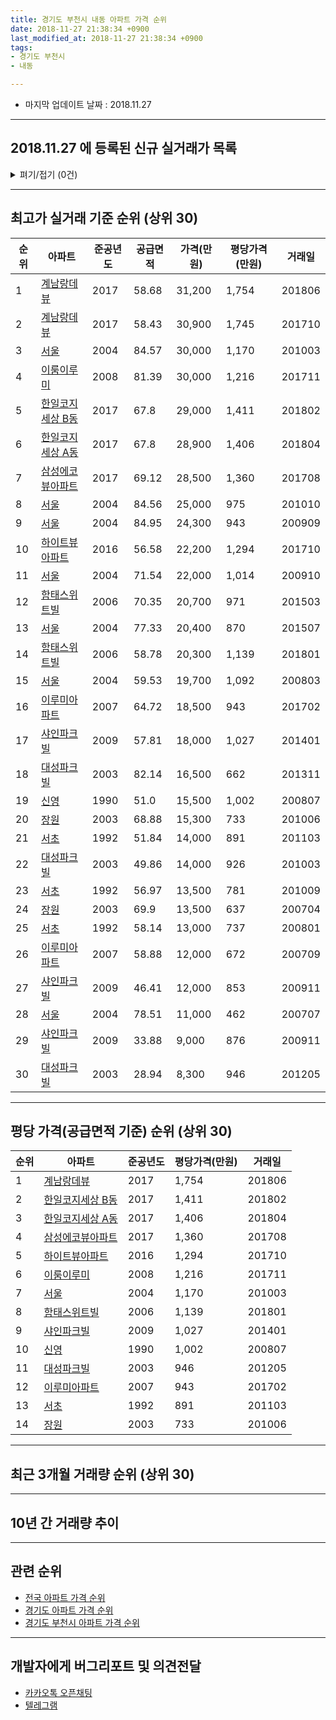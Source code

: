 ```yaml
---
title: 경기도 부천시 내동 아파트 가격 순위
date: 2018-11-27 21:38:34 +0900
last_modified_at: 2018-11-27 21:38:34 +0900
tags:
- 경기도 부천시
- 내동

---
```


* 마지막 업데이트 날짜 : 2018.11.27

---

## 2018.11.27 에 등록된 신규 실거래가 목록

<details>
<summary>펴기/접기 (0건)</summary>
<div markdown="1">

|아파트|준공년도|공급면적|가격(만원)|평당가격(만원)|거래일|
|---|---|---|---|---|---|
|없음||||||


</div>
</details>

---

## 최고가 실거래 기준 순위 (상위 30)


|순위|아파트|준공년도|공급면적|가격(만원)|평당가격(만원)|거래일|
|---|---|---|---|---|---|---|
|1|[계남랑데뷰](https://search.naver.com/search.naver?query=%EA%B2%BD%EA%B8%B0%EB%8F%84+%EB%B6%80%EC%B2%9C%EC%8B%9C+%EB%82%B4%EB%8F%99+%EA%B3%84%EB%82%A8%EB%9E%91%EB%8D%B0%EB%B7%B0)|2017|58.68|31,200|1,754|201806|
|2|[계남랑데뷰](https://search.naver.com/search.naver?query=%EA%B2%BD%EA%B8%B0%EB%8F%84+%EB%B6%80%EC%B2%9C%EC%8B%9C+%EB%82%B4%EB%8F%99+%EA%B3%84%EB%82%A8%EB%9E%91%EB%8D%B0%EB%B7%B0)|2017|58.43|30,900|1,745|201710|
|3|[서울](https://search.naver.com/search.naver?query=%EA%B2%BD%EA%B8%B0%EB%8F%84+%EB%B6%80%EC%B2%9C%EC%8B%9C+%EB%82%B4%EB%8F%99+%EC%84%9C%EC%9A%B8)|2004|84.57|30,000|1,170|201003|
|4|[이룸이루미](https://search.naver.com/search.naver?query=%EA%B2%BD%EA%B8%B0%EB%8F%84+%EB%B6%80%EC%B2%9C%EC%8B%9C+%EB%82%B4%EB%8F%99+%EC%9D%B4%EB%A3%B8%EC%9D%B4%EB%A3%A8%EB%AF%B8)|2008|81.39|30,000|1,216|201711|
|5|[한일코지세상 B동](https://search.naver.com/search.naver?query=%EA%B2%BD%EA%B8%B0%EB%8F%84+%EB%B6%80%EC%B2%9C%EC%8B%9C+%EB%82%B4%EB%8F%99+%ED%95%9C%EC%9D%BC%EC%BD%94%EC%A7%80%EC%84%B8%EC%83%81+B%EB%8F%99)|2017|67.8|29,000|1,411|201802|
|6|[한일코지세상 A동](https://search.naver.com/search.naver?query=%EA%B2%BD%EA%B8%B0%EB%8F%84+%EB%B6%80%EC%B2%9C%EC%8B%9C+%EB%82%B4%EB%8F%99+%ED%95%9C%EC%9D%BC%EC%BD%94%EC%A7%80%EC%84%B8%EC%83%81+A%EB%8F%99)|2017|67.8|28,900|1,406|201804|
|7|[삼성에코뷰아파트](https://search.naver.com/search.naver?query=%EA%B2%BD%EA%B8%B0%EB%8F%84+%EB%B6%80%EC%B2%9C%EC%8B%9C+%EB%82%B4%EB%8F%99+%EC%82%BC%EC%84%B1%EC%97%90%EC%BD%94%EB%B7%B0%EC%95%84%ED%8C%8C%ED%8A%B8)|2017|69.12|28,500|1,360|201708|
|8|[서울](https://search.naver.com/search.naver?query=%EA%B2%BD%EA%B8%B0%EB%8F%84+%EB%B6%80%EC%B2%9C%EC%8B%9C+%EB%82%B4%EB%8F%99+%EC%84%9C%EC%9A%B8)|2004|84.56|25,000|975|201010|
|9|[서울](https://search.naver.com/search.naver?query=%EA%B2%BD%EA%B8%B0%EB%8F%84+%EB%B6%80%EC%B2%9C%EC%8B%9C+%EB%82%B4%EB%8F%99+%EC%84%9C%EC%9A%B8)|2004|84.95|24,300|943|200909|
|10|[하이트뷰아파트](https://search.naver.com/search.naver?query=%EA%B2%BD%EA%B8%B0%EB%8F%84+%EB%B6%80%EC%B2%9C%EC%8B%9C+%EB%82%B4%EB%8F%99+%ED%95%98%EC%9D%B4%ED%8A%B8%EB%B7%B0%EC%95%84%ED%8C%8C%ED%8A%B8)|2016|56.58|22,200|1,294|201710|
|11|[서울](https://search.naver.com/search.naver?query=%EA%B2%BD%EA%B8%B0%EB%8F%84+%EB%B6%80%EC%B2%9C%EC%8B%9C+%EB%82%B4%EB%8F%99+%EC%84%9C%EC%9A%B8)|2004|71.54|22,000|1,014|200910|
|12|[함태스위트빌](https://search.naver.com/search.naver?query=%EA%B2%BD%EA%B8%B0%EB%8F%84+%EB%B6%80%EC%B2%9C%EC%8B%9C+%EB%82%B4%EB%8F%99+%ED%95%A8%ED%83%9C%EC%8A%A4%EC%9C%84%ED%8A%B8%EB%B9%8C)|2006|70.35|20,700|971|201503|
|13|[서울](https://search.naver.com/search.naver?query=%EA%B2%BD%EA%B8%B0%EB%8F%84+%EB%B6%80%EC%B2%9C%EC%8B%9C+%EB%82%B4%EB%8F%99+%EC%84%9C%EC%9A%B8)|2004|77.33|20,400|870|201507|
|14|[함태스위트빌](https://search.naver.com/search.naver?query=%EA%B2%BD%EA%B8%B0%EB%8F%84+%EB%B6%80%EC%B2%9C%EC%8B%9C+%EB%82%B4%EB%8F%99+%ED%95%A8%ED%83%9C%EC%8A%A4%EC%9C%84%ED%8A%B8%EB%B9%8C)|2006|58.78|20,300|1,139|201801|
|15|[서울](https://search.naver.com/search.naver?query=%EA%B2%BD%EA%B8%B0%EB%8F%84+%EB%B6%80%EC%B2%9C%EC%8B%9C+%EB%82%B4%EB%8F%99+%EC%84%9C%EC%9A%B8)|2004|59.53|19,700|1,092|200803|
|16|[이루미아파트](https://search.naver.com/search.naver?query=%EA%B2%BD%EA%B8%B0%EB%8F%84+%EB%B6%80%EC%B2%9C%EC%8B%9C+%EB%82%B4%EB%8F%99+%EC%9D%B4%EB%A3%A8%EB%AF%B8%EC%95%84%ED%8C%8C%ED%8A%B8)|2007|64.72|18,500|943|201702|
|17|[샤인파크빌](https://search.naver.com/search.naver?query=%EA%B2%BD%EA%B8%B0%EB%8F%84+%EB%B6%80%EC%B2%9C%EC%8B%9C+%EB%82%B4%EB%8F%99+%EC%83%A4%EC%9D%B8%ED%8C%8C%ED%81%AC%EB%B9%8C)|2009|57.81|18,000|1,027|201401|
|18|[대성파크빌](https://search.naver.com/search.naver?query=%EA%B2%BD%EA%B8%B0%EB%8F%84+%EB%B6%80%EC%B2%9C%EC%8B%9C+%EB%82%B4%EB%8F%99+%EB%8C%80%EC%84%B1%ED%8C%8C%ED%81%AC%EB%B9%8C)|2003|82.14|16,500|662|201311|
|19|[신영](https://search.naver.com/search.naver?query=%EA%B2%BD%EA%B8%B0%EB%8F%84+%EB%B6%80%EC%B2%9C%EC%8B%9C+%EB%82%B4%EB%8F%99+%EC%8B%A0%EC%98%81)|1990|51.0|15,500|1,002|200807|
|20|[장원](https://search.naver.com/search.naver?query=%EA%B2%BD%EA%B8%B0%EB%8F%84+%EB%B6%80%EC%B2%9C%EC%8B%9C+%EB%82%B4%EB%8F%99+%EC%9E%A5%EC%9B%90)|2003|68.88|15,300|733|201006|
|21|[서초](https://search.naver.com/search.naver?query=%EA%B2%BD%EA%B8%B0%EB%8F%84+%EB%B6%80%EC%B2%9C%EC%8B%9C+%EB%82%B4%EB%8F%99+%EC%84%9C%EC%B4%88)|1992|51.84|14,000|891|201103|
|22|[대성파크빌](https://search.naver.com/search.naver?query=%EA%B2%BD%EA%B8%B0%EB%8F%84+%EB%B6%80%EC%B2%9C%EC%8B%9C+%EB%82%B4%EB%8F%99+%EB%8C%80%EC%84%B1%ED%8C%8C%ED%81%AC%EB%B9%8C)|2003|49.86|14,000|926|201003|
|23|[서초](https://search.naver.com/search.naver?query=%EA%B2%BD%EA%B8%B0%EB%8F%84+%EB%B6%80%EC%B2%9C%EC%8B%9C+%EB%82%B4%EB%8F%99+%EC%84%9C%EC%B4%88)|1992|56.97|13,500|781|201009|
|24|[장원](https://search.naver.com/search.naver?query=%EA%B2%BD%EA%B8%B0%EB%8F%84+%EB%B6%80%EC%B2%9C%EC%8B%9C+%EB%82%B4%EB%8F%99+%EC%9E%A5%EC%9B%90)|2003|69.9|13,500|637|200704|
|25|[서초](https://search.naver.com/search.naver?query=%EA%B2%BD%EA%B8%B0%EB%8F%84+%EB%B6%80%EC%B2%9C%EC%8B%9C+%EB%82%B4%EB%8F%99+%EC%84%9C%EC%B4%88)|1992|58.14|13,000|737|200801|
|26|[이루미아파트](https://search.naver.com/search.naver?query=%EA%B2%BD%EA%B8%B0%EB%8F%84+%EB%B6%80%EC%B2%9C%EC%8B%9C+%EB%82%B4%EB%8F%99+%EC%9D%B4%EB%A3%A8%EB%AF%B8%EC%95%84%ED%8C%8C%ED%8A%B8)|2007|58.88|12,000|672|200709|
|27|[샤인파크빌](https://search.naver.com/search.naver?query=%EA%B2%BD%EA%B8%B0%EB%8F%84+%EB%B6%80%EC%B2%9C%EC%8B%9C+%EB%82%B4%EB%8F%99+%EC%83%A4%EC%9D%B8%ED%8C%8C%ED%81%AC%EB%B9%8C)|2009|46.41|12,000|853|200911|
|28|[서울](https://search.naver.com/search.naver?query=%EA%B2%BD%EA%B8%B0%EB%8F%84+%EB%B6%80%EC%B2%9C%EC%8B%9C+%EB%82%B4%EB%8F%99+%EC%84%9C%EC%9A%B8)|2004|78.51|11,000|462|200707|
|29|[샤인파크빌](https://search.naver.com/search.naver?query=%EA%B2%BD%EA%B8%B0%EB%8F%84+%EB%B6%80%EC%B2%9C%EC%8B%9C+%EB%82%B4%EB%8F%99+%EC%83%A4%EC%9D%B8%ED%8C%8C%ED%81%AC%EB%B9%8C)|2009|33.88|9,000|876|200911|
|30|[대성파크빌](https://search.naver.com/search.naver?query=%EA%B2%BD%EA%B8%B0%EB%8F%84+%EB%B6%80%EC%B2%9C%EC%8B%9C+%EB%82%B4%EB%8F%99+%EB%8C%80%EC%84%B1%ED%8C%8C%ED%81%AC%EB%B9%8C)|2003|28.94|8,300|946|201205|


---

## 평당 가격(공급면적 기준) 순위 (상위 30)


|순위|아파트|준공년도|평당가격(만원)|거래일|
|---|---|---|---|---|
|1|[계남랑데뷰](https://search.naver.com/search.naver?query=%EA%B2%BD%EA%B8%B0%EB%8F%84+%EB%B6%80%EC%B2%9C%EC%8B%9C+%EB%82%B4%EB%8F%99+%EA%B3%84%EB%82%A8%EB%9E%91%EB%8D%B0%EB%B7%B0)|2017|1,754|201806|
|2|[한일코지세상 B동](https://search.naver.com/search.naver?query=%EA%B2%BD%EA%B8%B0%EB%8F%84+%EB%B6%80%EC%B2%9C%EC%8B%9C+%EB%82%B4%EB%8F%99+%ED%95%9C%EC%9D%BC%EC%BD%94%EC%A7%80%EC%84%B8%EC%83%81+B%EB%8F%99)|2017|1,411|201802|
|3|[한일코지세상 A동](https://search.naver.com/search.naver?query=%EA%B2%BD%EA%B8%B0%EB%8F%84+%EB%B6%80%EC%B2%9C%EC%8B%9C+%EB%82%B4%EB%8F%99+%ED%95%9C%EC%9D%BC%EC%BD%94%EC%A7%80%EC%84%B8%EC%83%81+A%EB%8F%99)|2017|1,406|201804|
|4|[삼성에코뷰아파트](https://search.naver.com/search.naver?query=%EA%B2%BD%EA%B8%B0%EB%8F%84+%EB%B6%80%EC%B2%9C%EC%8B%9C+%EB%82%B4%EB%8F%99+%EC%82%BC%EC%84%B1%EC%97%90%EC%BD%94%EB%B7%B0%EC%95%84%ED%8C%8C%ED%8A%B8)|2017|1,360|201708|
|5|[하이트뷰아파트](https://search.naver.com/search.naver?query=%EA%B2%BD%EA%B8%B0%EB%8F%84+%EB%B6%80%EC%B2%9C%EC%8B%9C+%EB%82%B4%EB%8F%99+%ED%95%98%EC%9D%B4%ED%8A%B8%EB%B7%B0%EC%95%84%ED%8C%8C%ED%8A%B8)|2016|1,294|201710|
|6|[이룸이루미](https://search.naver.com/search.naver?query=%EA%B2%BD%EA%B8%B0%EB%8F%84+%EB%B6%80%EC%B2%9C%EC%8B%9C+%EB%82%B4%EB%8F%99+%EC%9D%B4%EB%A3%B8%EC%9D%B4%EB%A3%A8%EB%AF%B8)|2008|1,216|201711|
|7|[서울](https://search.naver.com/search.naver?query=%EA%B2%BD%EA%B8%B0%EB%8F%84+%EB%B6%80%EC%B2%9C%EC%8B%9C+%EB%82%B4%EB%8F%99+%EC%84%9C%EC%9A%B8)|2004|1,170|201003|
|8|[함태스위트빌](https://search.naver.com/search.naver?query=%EA%B2%BD%EA%B8%B0%EB%8F%84+%EB%B6%80%EC%B2%9C%EC%8B%9C+%EB%82%B4%EB%8F%99+%ED%95%A8%ED%83%9C%EC%8A%A4%EC%9C%84%ED%8A%B8%EB%B9%8C)|2006|1,139|201801|
|9|[샤인파크빌](https://search.naver.com/search.naver?query=%EA%B2%BD%EA%B8%B0%EB%8F%84+%EB%B6%80%EC%B2%9C%EC%8B%9C+%EB%82%B4%EB%8F%99+%EC%83%A4%EC%9D%B8%ED%8C%8C%ED%81%AC%EB%B9%8C)|2009|1,027|201401|
|10|[신영](https://search.naver.com/search.naver?query=%EA%B2%BD%EA%B8%B0%EB%8F%84+%EB%B6%80%EC%B2%9C%EC%8B%9C+%EB%82%B4%EB%8F%99+%EC%8B%A0%EC%98%81)|1990|1,002|200807|
|11|[대성파크빌](https://search.naver.com/search.naver?query=%EA%B2%BD%EA%B8%B0%EB%8F%84+%EB%B6%80%EC%B2%9C%EC%8B%9C+%EB%82%B4%EB%8F%99+%EB%8C%80%EC%84%B1%ED%8C%8C%ED%81%AC%EB%B9%8C)|2003|946|201205|
|12|[이루미아파트](https://search.naver.com/search.naver?query=%EA%B2%BD%EA%B8%B0%EB%8F%84+%EB%B6%80%EC%B2%9C%EC%8B%9C+%EB%82%B4%EB%8F%99+%EC%9D%B4%EB%A3%A8%EB%AF%B8%EC%95%84%ED%8C%8C%ED%8A%B8)|2007|943|201702|
|13|[서초](https://search.naver.com/search.naver?query=%EA%B2%BD%EA%B8%B0%EB%8F%84+%EB%B6%80%EC%B2%9C%EC%8B%9C+%EB%82%B4%EB%8F%99+%EC%84%9C%EC%B4%88)|1992|891|201103|
|14|[장원](https://search.naver.com/search.naver?query=%EA%B2%BD%EA%B8%B0%EB%8F%84+%EB%B6%80%EC%B2%9C%EC%8B%9C+%EB%82%B4%EB%8F%99+%EC%9E%A5%EC%9B%90)|2003|733|201006|


---

## 최근 3개월 거래량 순위 (상위 30)


<div style="width:100%;">
    <canvas id="deal_count_ranking" height="26"></canvas>
</div>


<script>
new Chart(document.getElementById("deal_count_ranking"), {
    type: 'horizontalBar',
    data: {
        labels: ['신영', '한일코지세상 A동'],
        datasets: [{
            label: '실거래 수',
            data: [1, 1],
            borderColor: "rgba(255, 0, 128, 1)",
            backgroundColor: "rgba(255, 0, 128, 0.5)",
            fill: false,
        }]
    },
    options: {
        responsive: true,
        title: {
            display: true,
            text: '최근 3개월 거래량 순위'
        },
        tooltips: {
            mode: 'index',
            intersect: false,
            callbacks: {
                title: function(tooltipItems, data) {
                    return "실거래 수:";
                },
                label: function(tooltipItem, data) {
                    return data.labels[tooltipItem.index] + ": " + tooltipItem.xLabel;
                }
            }
        },
        hover: {
            mode: 'nearest',
            intersect: true
        },
        scales: {
            xAxes: [{
                display: true,
                scaleLabel: {
                    display: true,
                    labelString: '실거래 수'
                },
                ticks: {
                    suggestedMin: 0,
                }
            }],
            yAxes: [{
                display: true,
                ticks: {
                    autoSkip: false,
                    callback: function(value, index, values) {
                        if (value.length > 10)
                            return value.substr(0, 8) + "...";
                        else
                            return value;
                    }
                },
                scaleLabel: {
                    display: false,
                }
            }]
        }
    }
});

</script>


---

## 10년 간 거래량 추이


<div style="width:100%;">
    <canvas id="deal_progress" height="300"></canvas>
</div>

<script>
new Chart(document.getElementById("deal_progress"), {
    type: 'line',
    data: {
        labels: ['200811','200812','200901','200902','200903','200904','200905','200906','200907','200908','200909','200910','200911','200912','201001','201002','201003','201004','201005','201006','201007','201008','201009','201010','201011','201012','201101','201102','201103','201104','201105','201106','201107','201108','201109','201110','201111','201112','201201','201202','201203','201204','201205','201206','201207','201208','201209','201210','201211','201212','201301','201302','201303','201304','201305','201306','201307','201308','201309','201310','201311','201312','201401','201402','201403','201404','201405','201406','201407','201408','201409','201410','201411','201412','201501','201502','201503','201504','201505','201506','201507','201508','201509','201510','201511','201512','201601','201602','201603','201604','201605','201606','201607','201608','201609','201610','201611','201612','201701','201702','201703','201704','201705','201706','201707','201708','201709','201710','201711','201712','201801','201802','201803','201804','201805','201806','201807','201808','201809','201810','201811'],
        datasets: [{
            label: '실거래 수',
            pointRadius: 1,
            data: [2, 0, 1, 1, 1, 0, 2, 4, 5, 2, 9, 4, 3, 1, 1, 3, 5, 3, 1, 3, 3, 1, 2, 6, 2, 2, 2, 3, 3, 4, 2, 1, 2, 1, 0, 2, 3, 2, 0, 0, 0, 0, 2, 0, 1, 0, 1, 1, 1, 1, 0, 2, 2, 1, 1, 2, 1, 2, 1, 1, 1, 0, 1, 3, 3, 2, 1, 1, 1, 4, 1, 0, 1, 0, 2, 0, 1, 3, 5, 3, 4, 0, 2, 4, 0, 0, 0, 3, 1, 1, 2, 1, 2, 0, 4, 4, 3, 2, 0, 2, 4, 0, 2, 4, 2, 5, 2, 8, 2, 3, 4, 5, 6, 3, 3, 2, 3, 5, 1, 1, 0],
            borderColor: "rgba(255, 201, 14, 1)",
            backgroundColor: "rgba(255, 201, 14, 0.5)",
            fill: true,
        }]
    },
    options: {
        responsive: true,
        title: {
            display: true,
            text: '10년간 거래량 추이'
        },
        tooltips: {
            mode: 'index',
            intersect: false,
        },
        hover: {
            mode: 'nearest',
            intersect: true
        },
        scales: {
            xAxes: [{
                display: true,
                scaleLabel: {
                    display: true,
                    labelString: '년/월'
                }
            }],
            yAxes: [{
                display: true,
                ticks: {
                    suggestedMin: 0,
                },
                scaleLabel: {
                    display: true,
                    labelString: '실거래 수'
                }
            }]
        }
    }
});

</script>


---

## 관련 순위

- [전국 아파트 가격 순위](https://inasie.github.io/apt-ranking/전국)
- [경기도 아파트 가격 순위](https://inasie.github.io/apt-ranking/경기도)
- [경기도 부천시 아파트 가격 순위](https://inasie.github.io/apt-ranking/경기도-부천시)


---

## 개발자에게 버그리포트 및 의견전달

- [카카오톡 오픈채팅](https://open.kakao.com/o/gLJUAP4)
- [텔레그램](https://t.me/inasie)

